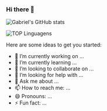 ### Hi there 👋

![Gabriel's GitHub stats](https://github-readme-stats.vercel.app/api?username=GabrielMiguelME&theme=codeSTACKr)

![TOP Linguagens](https://github-readme-stats.vercel.app/PAT_1/api/top-langs/?username=GabrielMiguelME&layout=compact&theme=jolly) 
 



Here are some ideas to get you started:

- 🔭 I’m currently working on ...
- 🌱 I’m currently learning ...
- 👯 I’m looking to collaborate on ...
- 🤔 I’m looking for help with ...
- 💬 Ask me about ...
- 📫 How to reach me: ...
- 😄 Pronouns: ...
- ⚡ Fun fact: ...

